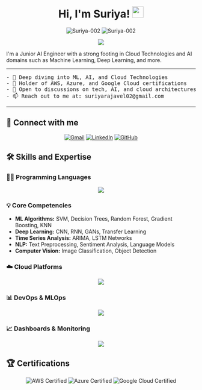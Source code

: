 <h1 align="center">
Hi, I'm Suriya! <a href="https://github.com/Suriya-002"><img src="https://media.giphy.com/media/hvRJCLFzcasrR4ia7z/giphy.gif" width="30"></a>
</h1>

<p align="center">
    <img src="https://komarev.com/ghpvc/?username=Suriya-002&label=Profile%20views&color=0e75b6&style=flat" alt="Suriya-002" />
    <img src="https://img.shields.io/github/followers/Suriya-002?label=Followers" alt="Suriya-002" />
</p>

<p align="center">
    <img src="https://readme-typing-svg.herokuapp.com?lines=Junior+AI+Engineer;Certified+Cloud+Expert;ML+%26+AI+Enthusiast;Exploring+New+Tech+Frontiers&center=true&width=500&height=50">
</p>

<p>
I'm a Junior AI Engineer with a strong footing in Cloud Technologies and AI domains such as Machine Learning, Deep Learning, and more.
</p>

<hr>

<pre>
- 🔭 Deep diving into ML, AI, and Cloud Technologies
- 🌱 Holder of AWS, Azure, and Google Cloud certifications
- 💬 Open to discussions on tech, AI, and cloud architectures
- 📫 Reach out to me at: suriyarajavel02@gmail.com
</pre>

<hr>

## 🤝 Connect with me

<p align="center">
    <a href="mailto:suriyarajavel02@gmail.com"><img src="https://img.shields.io/badge/Gmail-D14836?style=for-the-badge&logo=gmail&logoColor=white" alt="Gmail"/></a>
    <a href="https://www.linkedin.com/in/suriya-narayanan-r-9b34b8212/"><img src="https://img.shields.io/badge/LinkedIn-0077B5?style=for-the-badge&logo=linkedin&logoColor=white" alt="LinkedIn"/></a>
    <a href="https://github.com/Suriya-002"><img src="https://img.shields.io/badge/GitHub-100000?style=for-the-badge&logo=github&logoColor=white" alt="GitHub"/></a>
</p>

## 🛠️ Skills and Expertise

### 👨‍💻 Programming Languages

<p align="center">
    <img src="https://skillicons.dev/icons?i=python,r,matlab,rust,cpp&animated=true&perline=5" />
</p>

### 💡 Core Competencies

- **ML Algorithms:** SVM, Decision Trees, Random Forest, Gradient Boosting, KNN
- **Deep Learning:** CNN, RNN, GANs, Transfer Learning
- **Time Series Analysis:** ARIMA, LSTM Networks
- **NLP:** Text Preprocessing, Sentiment Analysis, Language Models
- **Computer Vision:** Image Classification, Object Detection

### ☁️ Cloud Platforms

<p align="center">
    <img src="https://skillicons.dev/icons?i=aws,azure&animated=true" />
</p>

### 📊 DevOps & MLOps

<p align="center">
    <img src="https://skillicons.dev/icons?i=docker,kubernetes,jenkins,git,github&animated=true" />
</p>

### 📈 Dashboards & Monitoring

<p align="center">
    <img src="https://skillicons.dev/icons?i=grafana,tableau,powerbi&animated=true" />
</p>

## 🏆 Certifications

<p align="center">
    <!-- Replace these placeholders with your actual certification badge links -->
    <img src="https://via.placeholder.com/100x100?text=AWS+Certified" alt="AWS Certified" />
    <img src="https://via.placeholder.com/100x100?text=Azure+Certified" alt="Azure Certified" />
    <img src="https://via.placeholder.com/100x100?text=Google+Cloud+Certified" alt="Google Cloud Certified" />
</p>
